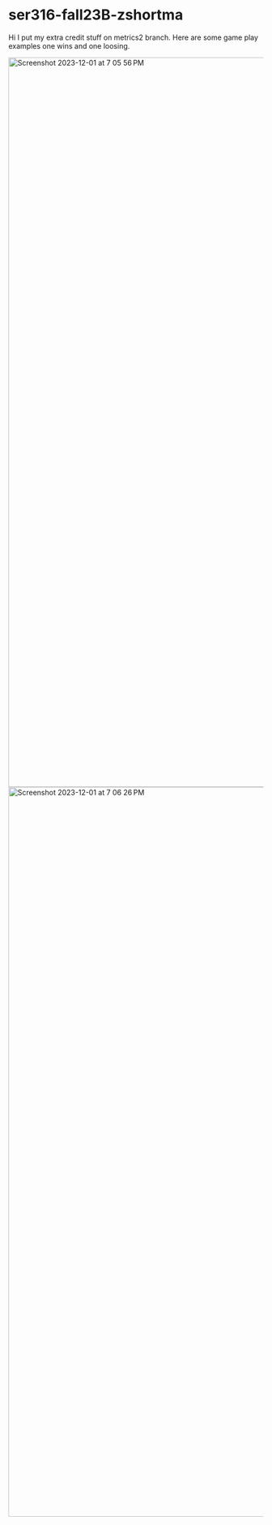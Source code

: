 # ser316-fall23B-zshortma

Hi I put my extra credit stuff on metrics2 branch. Here are some game play examples one wins and one loosing. 

<img width="1440" alt="Screenshot 2023-12-01 at 7 05 56 PM" src="https://github.com/zshortma/ser316-fall23B-zshortma/assets/147352710/915eb50c-82e1-4a3e-a461-577b2aa6f198">

<img width="1440" alt="Screenshot 2023-12-01 at 7 06 26 PM" src="https://github.com/zshortma/ser316-fall23B-zshortma/assets/147352710/082b7194-374e-441c-91e4-5f42b87e878b">
